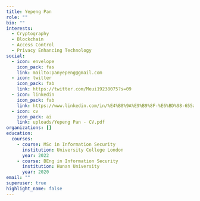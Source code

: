```yaml
---
title: Yepeng Pan
role: ""
bio: ""
interests:
  - Cryptography
  - Blockchain
  - Access Control
  - Privacy Enhancing Technology
social:
  - icon: envelope
    icon_pack: fas
    link: mailto:panyepeng@gmail.com
  - icon: twitter
    icon_pack: fab
    link: https://twitter.com/Meui19238075?s=09
  - icon: linkedin
    icon_pack: fab
    link: https://www.linkedin.com/in/%E4%B8%9A%E9%B9%8F-%E6%BD%98-655aa81b5
  - icon: cv
    icon_pack: ai
    link: uploads/Yepeng Pan - CV.pdf
organizations: []
education:
  courses:
    - course: MSc in Information Security
      institution: University College London
      year: 2022
    - course: BEng in Information Security
      institution: Hunan University
      year: 2020
email: ""
superuser: true
highlight_name: false
---
```

